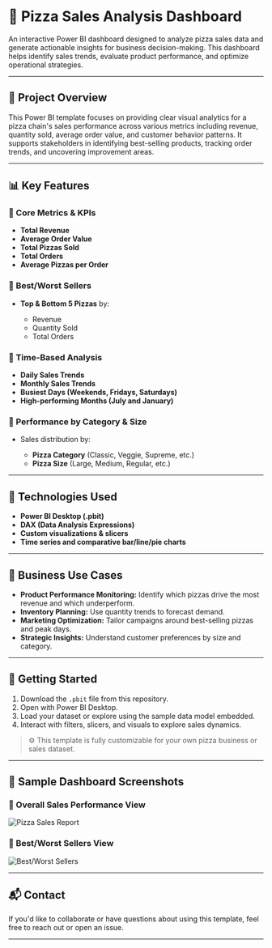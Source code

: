 # 🍕 Pizza Sales Analysis Dashboard

An interactive Power BI dashboard designed to analyze pizza sales data and generate actionable insights for business decision-making. This dashboard helps identify sales trends, evaluate product performance, and optimize operational strategies.

---

## 📌 Project Overview

This Power BI template focuses on providing clear visual analytics for a pizza chain's sales performance across various metrics including revenue, quantity sold, average order value, and customer behavior patterns. It supports stakeholders in identifying best-selling products, tracking order trends, and uncovering improvement areas.

---

## 📊 Key Features

### 🔹 Core Metrics & KPIs

* **Total Revenue**
* **Average Order Value**
* **Total Pizzas Sold**
* **Total Orders**
* **Average Pizzas per Order**

### 🔹 Best/Worst Sellers

* **Top & Bottom 5 Pizzas** by:

  * Revenue
  * Quantity Sold
  * Total Orders

### 🔹 Time-Based Analysis

* **Daily Sales Trends**
* **Monthly Sales Trends**
* **Busiest Days (Weekends, Fridays, Saturdays)**
* **High-performing Months (July and January)**

### 🔹 Performance by Category & Size

* Sales distribution by:

  * **Pizza Category** (Classic, Veggie, Supreme, etc.)
  * **Pizza Size** (Large, Medium, Regular, etc.)

---

## 🧰 Technologies Used

* **Power BI Desktop (.pbit)**
* **DAX (Data Analysis Expressions)**
* **Custom visualizations & slicers**
* **Time series and comparative bar/line/pie charts**

---

## 💼 Business Use Cases

* **Product Performance Monitoring:** Identify which pizzas drive the most revenue and which underperform.
* **Inventory Planning:** Use quantity trends to forecast demand.
* **Marketing Optimization:** Tailor campaigns around best-selling pizzas and peak days.
* **Strategic Insights:** Understand customer preferences by size and category.

---

## 🚀 Getting Started

1. Download the `.pbit` file from this repository.
2. Open with Power BI Desktop.
3. Load your dataset or explore using the sample data model embedded.
4. Interact with filters, slicers, and visuals to explore sales dynamics.

> ⚙️ This template is fully customizable for your own pizza business or sales dataset.

---

## 📸 Sample Dashboard Screenshots


### 📍 Overall Sales Performance View

![Pizza Sales Report](/mnt/data/Pizza%20Sales%20Report.png)

### 📍 Best/Worst Sellers View

![Best/Worst Sellers](/mnt/data/Best_Worst%20Sellers.png)


---

## 📬 Contact

If you'd like to collaborate or have questions about using this template, feel free to reach out or open an issue.

---
